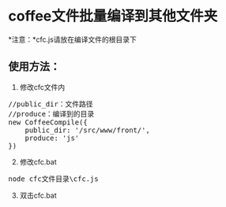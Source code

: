 coffee文件批量编译到其他文件夹
=================

*注意：*cfc.js请放在编译文件的根目录下

## 使用方法：
1. 修改cfc文件内
<pre>
//public_dir：文件路径
//produce：编译到的目录
new CoffeeCompile({
	public_dir: '/src/www/front/',
	produce: 'js'
})
</pre>
2. 修改cfc.bat
<pre>
node cfc文件目录\cfc.js
</pre>
3. 双击cfc.bat

